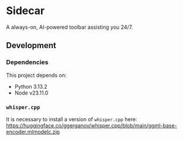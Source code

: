 # Sidecar

A always-on, AI-powered toolbar assisting you 24/7.

## Development

### Dependencies

This project depends on:

- Python 3.13.2
- Node v23.11.0

### `whisper.cpp`

It is necessary to install a version of `whisper.cpp` here: https://huggingface.co/ggerganov/whisper.cpp/blob/main/ggml-base-encoder.mlmodelc.zip

